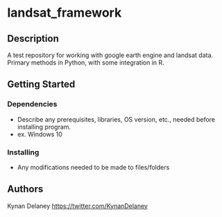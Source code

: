 # landsat_framework

## Description

A test repository for working with google earth engine and landsat data. Primary methods in Python, with some integration in R.

## Getting Started

### Dependencies

* Describe any prerequisites, libraries, OS version, etc., needed before installing program.
* ex. Windows 10

### Installing

* Any modifications needed to be made to files/folders

## Authors

Kynan Delaney
https://twitter.com/KynanDelaney

